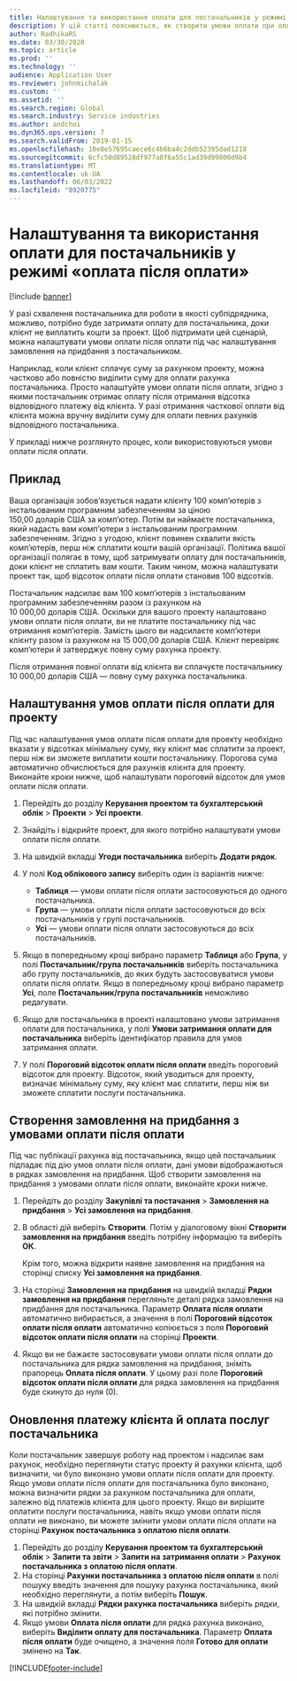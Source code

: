 ```yaml
---
title: Налаштування та використання оплати для постачальників у режимі «оплата після оплати»
description: У цій статті пояснюється, як створити умови оплати при оплаті (PWP), щоб ви могли випускати часткові платежі постачальника на основі платежів клієнтів.
author: RadhikaRS
ms.date: 03/30/2020
ms.topic: article
ms.prod: ''
ms.technology: ''
audience: Application User
ms.reviewer: johnmichalak
ms.custom: ''
ms.assetid: ''
ms.search.region: Global
ms.search.industry: Service industries
ms.author: andchoi
ms.dyn365.ops.version: 7
ms.search.validFrom: 2019-01-15
ms.openlocfilehash: 10e8e57695caece6c4b6ba4c2ddb52395dad1218
ms.sourcegitcommit: 6cfc50d89528df977a8f6a55c1ad39d99800d9b4
ms.translationtype: MT
ms.contentlocale: uk-UA
ms.lasthandoff: 06/03/2022
ms.locfileid: "8920775"
---
```

# <a name="set-up-and-use-pay-when-paid-vendor-payments"></a>Налаштування та використання оплати для постачальників у режимі «оплата після оплати»

[!include [banner](../includes/banner.md)]

У разі схвалення постачальника для роботи в якості субпідрядника, можливо, потрібно буде затримати оплату для постачальника, доки клієнт не виплатить кошти за проект. Щоб підтримати цей сценарій, можна налаштувати умови оплати після оплати під час налаштування замовлення на придбання з постачальником.

Наприклад, коли клієнт сплачує суму за рахунком проекту, можна частково або повністю виділити суму для оплати рахунка постачальника. Просто налаштуйте умови оплати після оплати, згідно з якими постачальник отримає оплату після отримання відсотка відповідного платежу від клієнта. У разі отримання часткової оплати від клієнта можна вручну виділити суму для оплати певних рахунків відповідного постачальника.

У прикладі нижче розглянуто процес, коли використовуються умови оплати після оплати.

## <a name="example"></a>Приклад

Ваша організація зобов’язується надати клієнту 100 комп’ютерів з інстальованим програмним забезпеченням за ціною 150,00 доларів США за комп’ютер. Потім ви наймаєте постачальника, який надасть вам комп’ютери з інстальованим програмним забезпеченням. Згідно з угодою, клієнт повинен схвалити якість комп’ютерів, перш ніж сплатити кошти вашій організації. Політика вашої організації полягає в тому, щоб затримувати оплату для постачальників, доки клієнт не сплатить вам кошти. Таким чином, можна налаштувати проект так, щоб відсоток оплати після оплати становив 100 відсотків.

Постачальник надсилає вам 100 комп’ютерів з інстальованим програмним забезпеченням разом із рахунком на 10 000,00 доларів США. Оскільки для вашого проекту налаштовано умови оплати після оплати, ви не платите постачальнику під час отримання комп’ютерів. Замість цього ви надсилаєте комп’ютери клієнту разом із рахунком на 15 000,00 доларів США. Клієнт перевіряє комп’ютери й затверджує повну суму рахунка проекту.

Після отримання повної оплати від клієнта ви сплачуєте постачальнику 10 000,00 доларів США — повну суму рахунка постачальника.

## <a name="set-up-pwp-terms-for-a-project"></a>Налаштування умов оплати після оплати для проекту

Під час налаштування умов оплати після оплати для проекту необхідно вказати у відсотках мінімальну суму, яку клієнт має сплатити за проект, перш ніж ви зможете виплатити кошти постачальнику. Порогова сума автоматично обчислюється для рахунків клієнта для проекту. Виконайте кроки нижче, щоб налаштувати пороговий відсоток для умов оплати після оплати.

1. Перейдіть до розділу **Керування проектом та бухгалтерський облік** \> **Проекти** \> **Усі проекти**.
2. Знайдіть і відкрийте проект, для якого потрібно налаштувати умови оплати після оплати.
3. На швидкій вкладці **Угоди постачальника** виберіть **Додати рядок**.
3. У полі **Код облікового запису** виберіть один із варіантів нижче:

    - **Таблиця** — умови оплати після оплати застосовуються до одного постачальника.
    - **Група** — умови оплати після оплати застосовуються до всіх постачальників у групі постачальників.
    - **Усі** — умови оплати після оплати застосовуються до всіх постачальників.

4. Якщо в попередньому кроці вибрано параметр **Таблиця** або **Група**, у полі **Постачальник/група постачальників** виберіть постачальника або групу постачальників, до яких будуть застосовуватися умови оплати після оплати. Якщо в попередньому кроці вибрано параметр **Усі**, поле **Постачальник/група постачальників** неможливо редагувати.
5. Якщо для постачальника в проекті налаштовано умови затримання оплати для постачальника, у полі **Умови затримання оплати для постачальника** виберіть ідентифікатор правила для умов затримання оплати.
6. У полі **Пороговий відсоток оплати після оплати** введіть пороговий відсоток для проекту. Відсоток, який уводиться для проекту, визначає мінімальну суму, яку клієнт має сплатити, перш ніж ви зможете сплатити послуги постачальника.

## <a name="create-a-po-that-has-pwp-terms"></a>Створення замовлення на придбання з умовами оплати після оплати

Під час публікації рахунка від постачальника, якщо цей постачальник підпадає під дію умов оплати після оплати, дані умови відображаються в рядках замовлення на придбання. Щоб створити замовлення на придбання з умовами оплати після оплати, виконайте кроки нижче.

1. Перейдіть до розділу **Закупівлі та постачання** \> **Замовлення на придбання** \> **Усі замовлення на придбання**.
2. В області дій виберіть **Створити**. Потім у діалоговому вікні **Створити замовлення на придбання** введіть потрібну інформацію та виберіть **ОК**.

    Крім того, можна відкрити наявне замовлення на придбання на сторінці списку **Усі замовлення на придбання**.

4. На сторінці **Замовлення на придбання** на швидкій вкладці **Рядки замовлення на придбання** перегляньте деталі рядка замовлення на придбання для постачальника. Параметр **Оплата після оплати** автоматично вибирається, а значення в полі **Пороговий відсоток оплати після оплати** автоматично копіюється з поля **Пороговий відсоток оплати після оплати** на сторінці **Проекти**.
6. Якщо ви не бажаєте застосовувати умови оплати після оплати до постачальника для рядка замовлення на придбання, зніміть прапорець **Оплата після оплати**. У цьому разі поле **Пороговий відсоток оплати після оплати** для рядка замовлення на придбання буде скинуто до нуля (0).

## <a name="update-a-customer-payment-and-pay-the-vendor"></a>Оновлення платежу клієнта й оплата послуг постачальника

Коли постачальник завершує роботу над проектом і надсилає вам рахунок, необхідно переглянути статус проекту й рахунки клієнта, щоб визначити, чи було виконано умови оплати після оплати для проекту. Якщо умови оплати після оплати для постачальника було виконано, можна визначити рядки за рахунком постачальника для оплати, залежно від платежів клієнта для цього проекту. Якщо ви вирішите оплатити послуги постачальника, навіть якщо умови оплати після оплати не виконано, ви можете змінити умови оплати після оплати на сторінці **Рахунок постачальника з оплатою після оплати**.

1. Перейдіть до розділу **Керування проектом та бухгалтерський облік** \> **Запити та звіти** \> **Запити на затримання оплати** \> **Рахунок постачальника з оплатою після оплати**.
2. На сторінці **Рахунки постачальника з оплатою після оплати** в полі пошуку введіть значення для пошуку рахунка постачальника, який необхідно переглянути, а потім виберіть **Пошук**.
3. На швидкій вкладці **Рядки рахунка постачальника** виберіть рядки, які потрібно змінити.
4. Якщо умови **Оплата після оплати** для рядка рахунка виконано, виберіть **Виділити оплату для постачальника**. Параметр **Оплата після оплати** буде очищено, а значення поля **Готово для оплати** змінено на **Так**.


[!INCLUDE[footer-include](../includes/footer-banner.md)]